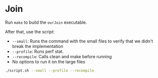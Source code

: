# Join

Run `make` to build the `ourJoin` executable.

After that, use the script:
- `--small`: Runs the command with the small files to verify that we didn't break the implementation
- `--profile`: Runs perf stat.
- `--recompile`: Calls clean and make before running
- No options to run it on the large files

```bash
./script.sh --small --profile --recompile
```
